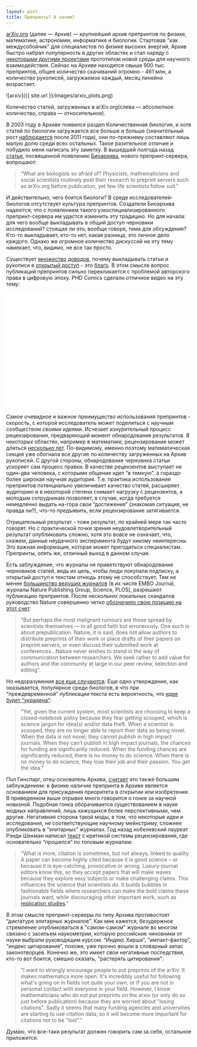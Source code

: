 ```yaml
---
layout: post
title: Препринты? А зачем?
---
```

[arXiv.org](http://arxiv.org/) (далее — Архив)  —  крупнейший архив препринтов по физике, математике, астрономии, информатике и биологии. Стартовав "как междусобойчик" для специалистов по физике высоких энергий, Архив быстро набрал популярность в других областях и стал наряду с [некоторыми другими проектами](http://www.nytimes.com/2012/01/17/science/open-science-challenges-journal-tradition-with-web-collaboration.html?_r=1&src=me&ref=general) прототипом новой среды для научного взаимодействия. Сейчас на Архиве находятся свыше 900 тыс. препринтов, общее количество скачиваний огромно - 461 млн, а количество рукописей, загружаемое каждый, месяц линейно возрастает.

![arxiv]({{ site.url }}/images/arxiv_plots.png)

Количество статей, загруженных в arXiv.org(слева — абсолютное количество, справа — относительное).

В 2003 году в Архиве появился раздел Количественная биология, и хотя статей по биологии загружается все больше и больше (значительный рост [наблюдается](http://www.nature.com/news/preprints-come-to-life-1.14140) после 2011 года), они по-прежнему составляют лишь малую долю среди всех остальных. Такое разительное отличие и побудило меня написать эту заметку.
В вышедшей полгода назад [статье](http://www.nature.com/news/preprints-come-to-life-1.14140), посвященной появлению [Биоархива](http://biorxiv.org/), нового препринт-сервера, вопрошают:

>“What are biologists so afraid of? Physicists, mathematicians and social scientists routinely post their research to preprint servers such as arXiv.org before publication, yet few life scientists follow suit.”

И действительно, чего боятся биологи? В среде исследователей-биологов отсутствует культура препринтов. Создатели Биоархива надеются, что с появлением такого узкоспециализированного препринт-сервера им удастся изменить эту традицию.
Но для начала: для чего вообще выкладывать в общий доступ черновики исследований? стоящая ли это, вообще говоря, тема для обсуждения? Кто-то выкладывает, кто-то нет, какая разница, это личное дело каждого. Однако же огромное количество дискуссий на эту тему намекает, что, видимо, не все так просто.

Существует [множество](http://openaccess.eprints.org/) [доводов](http://opcit.eprints.org/oacitation-biblio.html), почему выкладывать статьи и рукописи в [открытый доступ](http://ru.wikipedia.org/wiki/%D0%9E%D1%82%D0%BA%D1%80%D1%8B%D1%82%D1%8B%D0%B9_%D0%B4%D0%BE%D1%81%D1%82%D1%83%D0%BF) - это [благо](http://legacy.earlham.edu/~peters/fos/overview.htm). В этом смысле вопрос публикаций препринтов сильно перекликается с проблемой авторского права в цифровую эпоху. PHD Comics сделали отличное видео на эту тему:

<iframe width="420" height="315" src="//www.youtube.com/embed/L5rVH1KGBCY" frameborder="0" allowfullscreen></iframe>

Самое очевидное и важное преимущество использования препринтов - скорость, с которой исследователь может поделиться с научным сообществом своими идеями. Исчезает изнурительный процесс рецензирования, предваряющий момент обнародования результатов. В некоторых областях, например в математике, рецензирование может длиться [несколько лет](http://www.ams.org/notices/201310/rnoti-p1390.pdf). По-видимому, именно поэтому математическая секция уже обогнала все другие по количеству загруженных на Архив рукописей. С другой стороны, обнародование черновика статьи ускоряет сам процесс правки. В качестве рецензентов выступает не один-два человека, с которыми общение идет “в темную”, а гораздо более широкая научная аудитория. Т.е. практика использования препринтов потенциально увеличивает качество статей, расширяет аудиторию и в некоторой степени снимает нагрузку с рецензентов, а молодым сотрудникам позволяет, в случае, когда требуется немедленно выдать на-гора свои “достижения” (знакомая ситуация, не правда ли?), что-то предъявить, если рецензирование затягивается.

Отрицательный результат - тоже результат, по крайней мере так часто говорят. Но с практической точки зрения неудовлетворительный результат опубликовать сложно, хотя это вовсе не означает, что, скажем,  данные неудачного эксперимента будут никому неинтересны. Это важная информация, которая может пригодиться специалистам. Препринты, опять же, отличный выход в данном случае.

Есть заблуждение, что журналы не приветствуют обнародование черновиков статей, ведь их цель, чтобы люди покупали подписку, а открытый доступ к текстам отнюдь этому не способствует. Тем не менее [большинство ведущих журналов](http://en.wikipedia.org/wiki/List_of_academic_journals_by_preprint_policy) (в их числе EMBO Journal, журналы Nature Publishing Group, Science, PLOS), разрешают публикацию препринтов. После нескольких локальных скандалов руководство Nature совершенно четко [обозначило свою позицию на этот счет](http://www.nature.com/nature/journal/v434/n7031/full/434257b.html):

>"But perhaps the most malignant rumours are those spread by scientists themselves — in all good faith but erroneously. One such is about prepublication. Nature, it is said, does not allow authors to distribute preprints of their work or place drafts of their papers on preprint servers, or even discuss their submitted work at conferences...Nature never wishes to stand in the way of communication between researchers. We seek rather to add value for authors and the community at large in our peer review, selection and editing".

Но недоразумения [все еще случаются](http://www.aps.org/publications/apsnews/201211/preprint.cfm).
Еще одно утверждение, как оказывается, популярное среди биологов, в что при “преждевременной” публикации текста есть вероятность, что [идея будет “украдена”](http://blogs.nature.com/soapboxscience/2012/05/31/reaching-out-why-are-scientists-trapped-in-the-ivory-tower-and-what-can-be-done-to-escape): 

>"Yet, given the current system, most scientists are choosing to keep a closed-notebook policy because they fear getting scooped, which is science jargon for idea(s) and/or data theft. When a scientist is scooped, they are no longer able to report their data as being novel. When the data is not novel, they cannot publish in high impact journals. When they can’t publish in high impact journals, the chances for funding are significantly reduced. When the funding chances are significantly reduced, there is no money to do science. When there is no money to do science, they lose their job and their passion. You get the idea."

Пол Гинспарг, отец-основатель Архива, [считает](http://blogs.nature.com/soapboxscience/2012/05/31/reaching-out-why-are-scientists-trapped-in-the-ivory-tower-and-what-can-be-done-to-escape) это также большим заблуждением: в физике наличие препринта в Архиве является основанием для присуждения приоритета в открытии или изобретении.
В приведенном выше отрывке много говорится о гонке за научной новизной. Подобная гонка оборачивается существованием в науке модных направлений, лишь кажущихся более перспективными, чем другие. Негативная сторона такой моды, в том, что некоторые идеи и исследования, не соответствующие научному мейнстриму, сложнее опубликовать в “элитарных“ журналах. Год назад нобелевский лауреат Рэнди Шекман написал [текст](http://www.theguardian.com/commentisfree/2013/dec/09/how-journals-nature-science-cell-damage-science) с критикой системы рецензирования, где основательно “прошелся” по топовым журналам:

>"What is more, citation is sometimes, but not always, linked to quality. A paper can become highly cited because it is good science – or because it is eye-catching, provocative or wrong. Luxury-journal editors know this, so they accept papers that will make waves because they explore sexy subjects or make challenging claims. This influences the science that scientists do. It builds bubbles in fashionable fields where researchers can make the bold claims these journals want, while discouraging other important work, such as [replication studies](http://www.theguardian.com/commentisfree/2012/sep/14/solution-scientific-fraud-replication)."

В этом смысле препринт-серверы по типу Архива противостоят “диктатуре элитарных журналов”. Как мне кажется, безудержное стремление опубликоваться в "самом-самом" журнале во многом связано с засильем наукометрии, которую российские чиновники от науки выбрали руководящим курсом. “Индекс Хирша”, “импакт-фактор”, “индекс цитирования”, похоже, уже прочно вошли в словарный запас законотворцев. Конечно же, это имеет свои негативные последствия, кто-то вот боится, смешно сказать, "растерять цитирования":

>"I want to strongly encourage people to put preprints of the arXiv. It makes mathematics more open. It's incredibly useful for following what's going on in fields not quite your own, or if you are not in personal contact with everyone in your field. However, I know mathematicians who do not put preprints on the arxiv (or only do so just before publication) because they are worried about "losing citations". Sadly it seems that many funding agencies and universities are starting to use citation data; so it will become more important for citations not to be "lost"."

Думаю, что все-таки результат должен говорить сам за себя, остальное приложится.